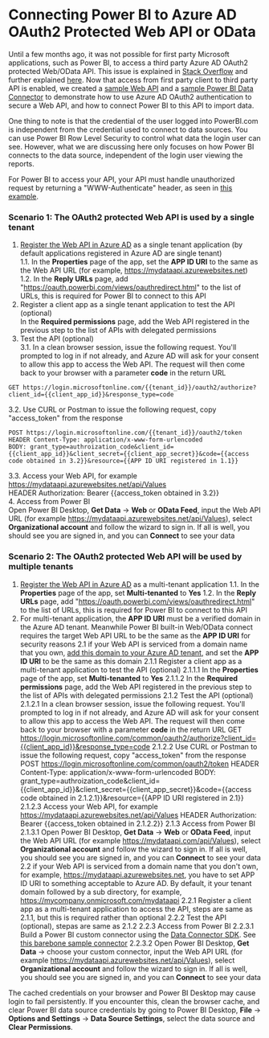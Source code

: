 # Connecting Power BI to Azure AD OAuth2 Protected Web API or OData

Until a few months ago, it was not possible for first party Microsoft applications, such as Power BI, to access a third party Azure AD OAuth2 protected Web/OData API. This issue is explained in [Stack Overflow](https://stackoverflow.com/questions/28293791/waad-authentication-with-webapi-odata-service-consumed-by-excel-powerquery) and further explained [here](/PowerBIOData/PBIEODataExplained.pdf). Now that access from first party client to third party API is enabled, we created a [sample Web API](/PowerBIOData/Oauth2Odata) and a [sample Power BI Data Connector](/PowerBIOData/OAuth2DataConnector) to demonstrate how to use Azure AD OAuth2 authentication to secure a Web API, and how to connect Power BI to this API to import data. 

One thing to note is that the credential of the user logged into PowerBI.com is independent from the credential used to connect to data sources. You can use Power BI Row Level Security to control what data the login user can see. However, what we are discussing here only focuses on how Power BI connects to the data source, independent of the login user viewing the reports.

For Power BI to access your API, your API must handle unauthorized request by returning a "WWW-Authenticate" header, as seen in [this example](/PowerBIOData/Oauth2Odata/CustomAuthorization.cs).

### Scenario 1: The OAuth2 protected Web API is used by a single tenant
1. [Register the Web API in Azure AD](https://docs.microsoft.com/en-us/azure/active-directory/active-directory-app-registration) as a single tenant application (by default applications registered in Azure AD are single tenant)  
  1.1. In the __Properties__ page of the app, set the __APP ID URI__ to the same as the Web API URL (for example, https://mydataapi.azurewebsites.net)  
  1.2. In the __Reply URLs__ page, add "https://oauth.powerbi.com/views/oauthredirect.html" to the list of URLs, this is required for Power BI to connect to this API  
2. Register a client app as a single tenant application to test the API (optional)  
  In the __Required permissions__ page, add the Web API registered in the previous step to the list of APIs with delegated permissions  
3. Test the API (optional)  
  3.1. In a clean browser session, issue the following request. You'll prompted to log in if not already, and Azure AD will ask for your consent to allow this app to access the Web API. The request will then come back to your browser with a parameter __code__ in the return URL  
```  
GET https://login.microsoftonline.com/{{tenant_id}}/oauth2/authorize?client_id={{client_app_id}}&response_type=code  
```   
  
  3.2. Use CURL or Postman to issue the following request, copy "access_token" from the response  
```  
POST https://login.microsoftonline.com/{{tenant_id}}/oauth2/token
HEADER Content-Type: application/x-www-form-urlencoded
BODY: grant_type=authroization_code&client_id={{client_app_id}}&client_secret={{client_app_secret}}&code={{access code obtained in 3.2}}&resource={{APP ID URI registered in 1.1}}  
```  
  
  3.3. Access your Web API, for example  
    https://mydataapi.azurewebsites.net/api/Values  
    HEADER Authorization: Bearer {{access_token obtained in 3.2}}  
4. Access from Power BI  
  Open Power BI Desktop, __Get Data__ -> __Web__ or __OData Feed__, input the Web API URL (for example https://mydataapi.azurewebsites.net/api/Values), select __Organizational account__ and follow the wizard to sign in. If all is well, you should see you are signed in, and you can __Connect__ to see your data  

### Scenario 2: The OAuth2 protected Web API will be used by multiple tenants
1. [Register the Web API in Azure AD](https://docs.microsoft.com/en-us/azure/active-directory/active-directory-app-registration) as a multi-tenant application
  1.1. In the __Properties__ page of the app, set __Multi-tenanted__ to __Yes__
  1.2. In the __Reply URLs__ page, add "https://oauth.powerbi.com/views/oauthredirect.html" to the list of URLs, this is required for Power BI to connect to this API
2. For multi-tenant application, the __APP ID URI__ must be a verified domain in the Azure AD tenant. Meanwhile Power BI built-in Web/OData connect requires the target Web API URL to be the same as the __APP ID URI__ for security reasons
    2.1 if your Web API is serviced from a domain name that you own, [add this domain to your Azure AD tenant](https://docs.microsoft.com/en-us/azure/active-directory/add-custom-domain), and set the __APP ID URI__ to be the same as this domain
      2.1.1 Register a client app as a multi-tenant application to test the API (optional)
        2.1.1.1 In the __Properties__ page of the app, set __Multi-tenanted__ to __Yes__
        2.1.1.2 In the __Required permissions__ page, add the Web API registered in the previous step to the list of APIs with delegated permissions
      2.1.2 Test the API (optional)
        2.1.2.1 In a clean browser session, issue the following request. You'll prompted to log in if not already, and Azure AD will ask for your consent to allow this app to access the Web API. The request will then come back to your browser with a parameter __code__ in the return URL
            GET https://login.microsoftonline.com/common/oauth2/authorize?client_id={{client_app_id}}&response_type=code
        2.1.2.2 Use CURL or Postman to issue the following request, copy "access_token" from the response
            POST https://login.microsoftonline.com/common/oauth2/token
            HEADER Content-Type: application/x-www-form-urlencoded
            BODY: grant_type=authroization_code&client_id={{client_app_id}}&client_secret={{client_app_secret}}&code={{access code obtained in 2.1.2.1}}&resource={{APP ID URI registered in 2.1}}
        2.1.2.3 Access your Web API, for example
            https://mydataapi.azurewebsites.net/api/Values
            HEADER Authorization: Bearer {{access_token obtained in 2.1.2.2}}
      2.1.3 Access from Power BI
        2.1.3.1 Open Power BI Desktop, __Get Data__ -> __Web__ or __OData Feed__, input the Web API URL (for example https://mydataapi.com/api/Values), select __Organizational account__ and follow the wizard to sign in. If all is well, you should see you are signed in, and you can __Connect__ to see your data
    2.2 if your Web API is serviced from a domain name that you don't own, for example, https://mydataapi.azurewebsites.net, you have to set APP ID URI to something acceptable to Azure AD. By default, it your tenant domain followed by a sub directory, for example, https://mycompany.onmicrosoft.com/mydataapi
      2.2.1 Register a client app as a multi-tenant application to access the API, steps are same as 2.1.1, but this is required rather than optional
      2.2.2 Test the API (optional), stepas are same as 2.1.2
      2.2.3 Access from Power BI 
        2.2.3.1 Build a Power BI custom connector using the [Data Connector SDK](https://github.com/Microsoft/DataConnectors).  See [this barebone sample connector](/PowerBIOData/OAuth2DataConnector) 
        2.2.3.2 Open Power BI Desktop, __Get Data__ -> choose your custom connector, input the Web API URL (for example https://mydataapi.azurewebsites.net/api/Values), select __Organizational account__ and follow the wizard to sign in. If all is well, you should see you are signed in, and you can __Connect__ to see your data
       
The cached credentials on your browser and Power BI Desktop may cause login to fail persistently. If you encounter this, clean the browser cache, and clear Power BI data source credentials by going to Power BI Desktop, __File__ -> __Options and Settings__ -> __Data Source Settings__, select the data source and __Clear Permissions__. 

